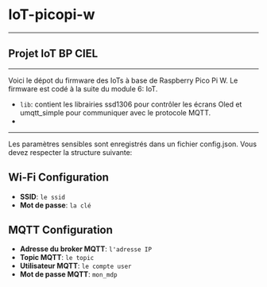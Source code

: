 # IoT-picopi-w
---
## Projet IoT BP CIEL 
---
Voici le dépot du firmware des IoTs à base de Raspberry Pico Pi W. Le firmware est codé à la suite du module 6: IoT. 

* `lib`: contient les librairies ssd1306 pour contrôler les écrans Oled et umqtt_simple pour communiquer avec le protocole MQTT.
* 
---

Les paramètres sensibles sont enregistrés dans un fichier config.json. Vous devez respecter la structure suivante:

## Wi-Fi Configuration

- **SSID**: `le ssid`
- **Mot de passe**: `la clé`

## MQTT Configuration

- **Adresse du broker MQTT**: `l'adresse IP`
- **Topic MQTT**: `le topic`
- **Utilisateur MQTT**: `le compte user`
- **Mot de passe MQTT**: `mon_mdp`


